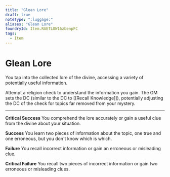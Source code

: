 ```yaml
---
title: "Glean Lore"
draft: true
noteType: ":luggage:"
aliases: "Glean Lore"
foundryId: Item.RAETLOW16zbenpFC
tags:
  - Item
---
```


# Glean Lore

You tap into the collected lore of the divine, accessing a variety of potentially useful information.

Attempt a religion  check to understand the information you gain. The GM sets the DC (similar to the DC to [[Recall Knowledge]]), potentially adjusting the DC of the check for topics far removed from your mystery.

* * *

**Critical Success** You comprehend the lore accurately or gain a useful clue from the divine about your situation.

**Success** You learn two pieces of information about the topic, one true and one erroneous, but you don't know which is which.

**Failure** You recall incorrect information or gain an erroneous or misleading clue.

**Critical Failure** You recall two pieces of incorrect information or gain two erroneous or misleading clues.
